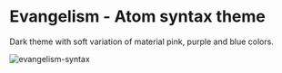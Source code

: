# Evangelism - Atom syntax theme

Dark theme with soft variation of material pink, purple and blue colors.

![evangelism-syntax](https://vhumeniuk.com/img/theme.jpg)
